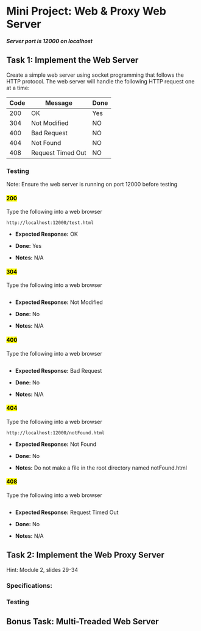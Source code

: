 # Mini Project: Web & Proxy Web Server 

***Server port is 12000 on localhost***


## **Task 1: Implement the Web Server**
Create a simple web server using socket programming that follows the HTTP protocol. The web server will handle the following HTTP request one at a time:

Code | Message           | Done |
-----|-------------------|------|
200  | OK                | Yes  |
304  | Not Modified      | NO   |
400  | Bad Request       | NO   |
404  | Not Found         | NO   |
408  | Request Timed Out | NO   |


### Testing
Note: Ensure the web server is running on port 12000 before testing

#### <mark>200</mark>
Type the following into a web browser
```
http://localhost:12000/test.html
```
* **Expected Response:** OK

* **Done:** Yes
* **Notes:** N/A

#### <mark>304</mark>
Type the following into a web browser
```

```
* **Expected Response:** Not Modified

* **Done:** No
* **Notes:** N/A

#### <mark>400</mark>
Type the following into a web browser
```

```
* **Expected Response:** Bad Request

* **Done:** No
* **Notes:** N/A

#### <mark>404</mark>
Type the following into a web browser
```
http://localhost:12000/notFound.html
```
* **Expected Response:** Not Found

* **Done:** No
* **Notes:** Do not make a file in the root directory named notFound.html


#### <mark>408</mark>
Type the following into a web browser
```

```
* **Expected Response:** Request Timed Out

* **Done:** No
* **Notes:** N/A


## **Task 2: Implement the Web Proxy Server**
Hint: Module 2, slides 29-34

### Specifications: 

### Testing


## **Bonus Task: Multi-Treaded Web Server**